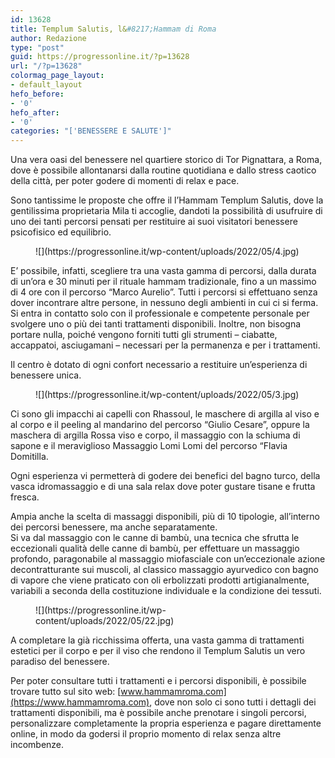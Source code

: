 ```yaml
---
id: 13628
title: Templum Salutis, l&#8217;Hammam di Roma
author: Redazione
type: "post"
guid: https://progressonline.it/?p=13628
url: "/?p=13628"
colormag_page_layout:
- default_layout
hefo_before:
- '0'
hefo_after:
- '0'
categories: "['BENESSERE E SALUTE']"
---
```


Una vera oasi del benessere nel quartiere storico di Tor Pignattara, a Roma, dove è possibile allontanarsi dalla routine quotidiana e dallo stress caotico della città, per poter godere di momenti di relax e pace.

Sono tantissime le proposte che offre il l’Hammam Templum Salutis, dove la gentilissima proprietaria Mila ti accoglie, dandoti la possibilità di usufruire di uno dei tanti percorsi pensati per restituire ai suoi visitatori benessere psicofisico ed equilibrio.

<figure class="wp-block-image size-full">![](https://progressonline.it/wp-content/uploads/2022/05/4.jpg)</figure>E’ possibile, infatti, scegliere tra una vasta gamma di percorsi, dalla durata di un’ora e 30 minuti per il rituale hammam tradizionale, fino a un massimo di 4 ore con il percorso “Marco Aurelio”.  
Tutti i percorsi si effettuano senza dover incontrare altre persone, in nessuno degli ambienti in cui ci si ferma.   
Si entra in contatto solo con il professionale e competente personale per svolgere uno o più dei tanti trattamenti disponibili.   
Inoltre, non bisogna portare nulla, poiché vengono forniti tutti gli strumenti – ciabatte, accappatoi, asciugamani – necessari per la permanenza e per i trattamenti.

Il centro è dotato di ogni confort necessario a restituire un’esperienza di benessere unica.

<div class="wp-block-image"><figure class="alignright size-full is-resized">![](https://progressonline.it/wp-content/uploads/2022/05/3.jpg)</figure></div>Ci sono gli impacchi ai capelli con Rhassoul, le maschere di argilla al viso e al corpo e il peeling al mandarino del percorso “Giulio Cesare”, oppure la maschera di argilla Rossa viso e corpo, il massaggio con la schiuma di sapone e il meraviglioso Massaggio Lomi Lomi del percorso “Flavia Domitilla.

Ogni esperienza vi permetterà di godere dei benefici del bagno turco, della vasca idromassaggio e di una sala relax dove poter gustare tisane e frutta fresca.

Ampia anche la scelta di massaggi disponibili, più di 10 tipologie, all’interno dei percorsi benessere, ma anche separatamente.   
Si va dal massaggio con le canne di bambù, una tecnica che sfrutta le eccezionali qualità delle canne di bambù, per effettuare un massaggio profondo, paragonabile al massaggio miofasciale con un’eccezionale azione decontratturante sui muscoli, al classico massaggio ayurvedico con bagno di vapore che viene praticato con oli erbolizzati prodotti artigianalmente, variabili a seconda della costituzione individuale e la condizione dei tessuti.

<figure class="wp-block-image size-full">![](https://progressonline.it/wp-content/uploads/2022/05/22.jpg)</figure>A completare la già ricchissima offerta, una vasta gamma di trattamenti estetici per il corpo e per il viso che rendono il Templum Salutis un vero paradiso del benessere.

Per poter consultare tutti i trattamenti e i percorsi disponibili, è possibile trovare tutto sul sito web: [www.hammamroma.com](https://www.hammamroma.com), dove non solo ci sono tutti i dettagli dei trattamenti disponibili, ma è possibile anche prenotare i singoli percorsi, personalizzare completamente la propria esperienza e pagare direttamente online, in modo da godersi il proprio momento di relax senza altre incombenze.